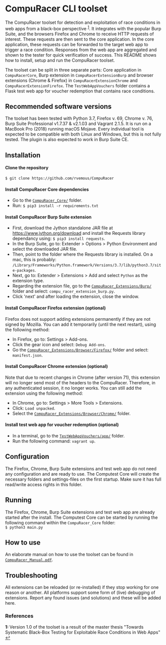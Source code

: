 # CompuRacer CLI toolset
The CompuRacer toolset for detection and exploitation of race conditions in web apps from a black-box perspective <sup id="a1">[1](#f1)</sup>. It integrates with the popular Burp Suite, and the browsers Firefox and Chrome to receive HTTP requests of interest. These requests are then sent to the core application. In the core application, these requests can be forwarded to the target web app to trigger a race condition. Responses from the web app are aggregated and shown to the tester for quick verification of success. This README shows how to install, setup and run the CompuRacer toolset.

The toolset can be split in three separate parts: Core application in `CompuRacerCore`, Burp extension in `CompuRacerExtensionBurp` and browser extensions (Chrome & Firefox) in `CompuRacerExtensionChrome` and `CompuRacerExtensionFirefox`. The `TestWebAppVouchers` folder contains a Flask test web app for voucher redemption that contains race conditions.

## Recommended software versions
The toolset has been tested with Python 3.7, Firefox v. 69, Chrome v. 76, Burp Suite Professional v1.7.37 & v2.1.03 and Vagrant 2.1.5. It is run on a MacBook Pro (2018) running macOS Mojave. Every individual tool is expected to be compatible with both Linux and Windows, but this is not fully tested. The plugin is also expected to work in Burp Suite CE.

## Installation
#### Clone the repository
`$ git clone https://github.com/rvemous/CompuRacer`
#### Install CompuRacer Core dependencies
* Go to the [`CompuRacer_Core/`](CompuRacer_Core/) folder.
* Run: `$ pip3 install -r requirements.txt`  
#### Install CompuRacer Burp Suite extension
* First, download the Jython standalone JAR file at https://www.jython.org/download and install the Requests library dependancy using: `$ pip3 install requests`.
* In the Burp Suite, go to: Extender > Options > Python Environment and select the downloaded JAR file.
* Then, point to the folder where the Requests library is installed. On a mac, this is probably: `/Library/Frameworks/Python.framework/Versions/3.7/lib/python3.7/site-packages`.
* Next, go to: Extender > Extensions > Add and select `Python` as the extension type.
* Regarding the extension file, go to the [`CompuRacer_Extensions/Burp/`](CompuRacer_Extensions/Burp/) folder and select: `compu_racer_extension_burp.py`.
* Click 'next' and after loading the extension, close the window.
#### Install CompuRacer Firefox extension (optional) 
Firefox does not support adding extensions permanently if they are not signed by Mozilla. You can add it temporarily (until the next restart), using the following method:
* In Firefox, go to: Settings > Add-ons.
* Click the gear icon and select: `Debug Add-ons`.
* Go the [`CompuRacer_Extensions/Browser/Firefox/`](CompuRacer_Extensions/Browser/Firefox/) folder and select: `manifest.json`.
#### Install CompuRacer Chrome extension (optional) 
Note that due to recent changes in Chrome (after version 71), this extension will no longer send most of the headers to the CompuRacer. Therefore, in any authenticated session, it no longer works. You can still add the extension using the following method:
* In Chrome, go to: Settings > More Tools > Extensions.
* Click: `Load unpacked`.
* Select the [`CompuRacer_Extensions/Browser/Chrome/`](CompuRacer_Extensions/Browser/Chrome/) folder.
#### Install test web app for voucher redemption (optional)
* In a terminal, go to the [`TestWebAppVouchers/app/`](TestWebAppVouchers/app/) folder.
* Run the following command: `vagrant up`.

## Configuration
The Firefox, Chrome, Burp Suite extensions and test web app do not need any configuration and are ready to use. The Computest Core will create the necessary folders and settings-files on the first startup. Make sure it has full read/write access rights in this folder.

## Running
The Firefox, Chrome, Burp Suite extensions and test web app are already started after the install. The Computest Core can be started by running the following command within the `CompuRacer_Core` folder: <br>
`$ python3 main.py`

## How to use
An elaborate manual on how to use the toolset can be found in [`CompuRacer_Manual.pdf`](CompuRacer_Manual.pdf).

## Troubleshooting
All extensions can be reloaded (or re-installed) if they stop working for one reason or another. All platforms support some form of (live) debugging of extensions. Report any found issues (and solutions) and these will be added here. 

### References
<b id="f1">1: </b>Version 1.0 of the toolset is a result of the master thesis "Towards Systematic Black-Box Testing for Exploitable Race Conditions in Web Apps" [↩](#a1) 

